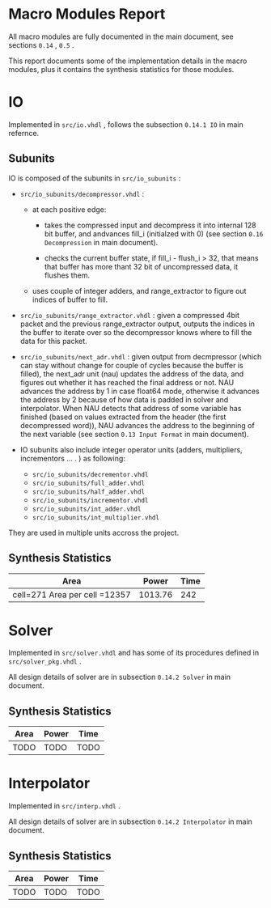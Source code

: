 # Macro Modules Report
All macro modules are fully documented in the main document, see sections `0.14` , `0.5` . 

This report documents some of the implementation details in the macro modules, plus it contains the synthesis statistics for those modules. 

# IO

Implemented in `src/io.vhdl` , follows the subsection `0.14.1 IO` in main refernce. 

## Subunits

IO is composed of the subunits in `src/io_subunits` :

* `src/io_subunits/decompressor.vhdl` : 
    - at each positive edge:
        - takes the compressed input and decompress it into internal 128 bit buffer, and andvances fill_i (initialzed with 0) (see section `0.16 Decompression` in main document).

        - checks the current buffer state, if fill_i - flush_i > 32, that means that buffer has more thant 32 bit of uncompressed data, it flushes them.

    - uses couple of integer adders, and range_extractor to figure out indices of buffer to fill.

* `src/io_subunits/range_extractor.vhdl` : given a compressed 4bit packet and the previous range_extractor output, outputs the indices in the buffer to iterate over so the decompressor knows where to fill the data for this packet. 

* `src/io_subunits/next_adr.vhdl` : given output from decmpressor (which can stay without change for couple of cycles because the buffer is filled), the next_adr unit (nau) updates the address of the data, and figures out whether it has reached the final address or not. NAU advances the address by 1 in case float64 mode, otherwise it advances the address by 2 because of how data is padded in solver and interpolator. When NAU detects that address of some variable has finished (based on values extracted from the header (the first decompressed word)), NAU advances the address to the beginning of the next variable (see section `0.13 Input Format` in main document). 

* IO subunits also include integer operator units (adders, multipliers, incrementors ... . ) as following:

    - `src/io_subunits/decrementor.vhdl` 
    - `src/io_subunits/full_adder.vhdl` 
    - `src/io_subunits/half_adder.vhdl` 
    - `src/io_subunits/incrementor.vhdl` 
    - `src/io_subunits/int_adder.vhdl` 
    - `src/io_subunits/int_multiplier.vhdl` 

They are used in multiple units accross the project. 

## Synthesis Statistics

| Area                          | Power   | Time |
|-------------------------------|---------|------|
| cell=271 Area per cell =12357 | 1013.76 | 242  |

# Solver

Implemented in `src/solver.vhdl` and has some of its procedures defined in `src/solver_pkg.vhdl` . 

All design details of solver are in subsection `0.14.2 Solver` in main document. 

## Synthesis Statistics

| Area | Power | Time |
|------|-------|------|
| TODO | TODO  | TODO |

# Interpolator

Implemented in `src/interp.vhdl` . 

All design details of solver are in subsection `0.14.2 Interpolator` in main document. 

## Synthesis Statistics

| Area | Power | Time |
|------|-------|------|
| TODO | TODO  | TODO |
